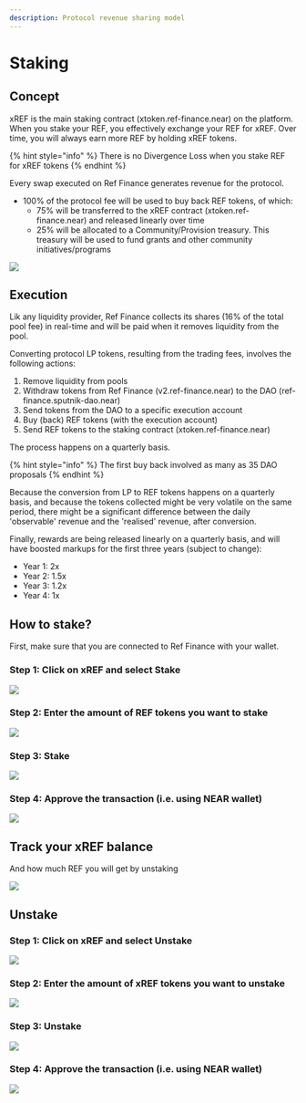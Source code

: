 ```yaml
---
description: Protocol revenue sharing model
---
```


# Staking

## Concept

xREF is the main staking contract (xtoken.ref-finance.near) on the platform. When you stake your REF, you effectively exchange your REF for xREF. Over time, you will always earn more REF by holding xREF tokens.&#x20;

{% hint style="info" %}
There is no Divergence Loss when you stake REF for xREF tokens
{% endhint %}

Every swap executed on Ref Finance generates revenue for the protocol.&#x20;

* 100% of the protocol fee will be used to buy back REF tokens, of which:
  * 75% will be transferred to the xREF contract (xtoken.ref-finance.near) and released linearly over time&#x20;
  * 25% will be allocated to a Community/Provision treasury. This treasury will be used to fund grants and other community initiatives/programs

![](<../.gitbook/assets/Mind Map(7).jpg>)

## Execution <a href="#6306" id="6306"></a>

Lik any liquidity provider, Ref Finance collects its shares (16% of the total pool fee) in real-time and will be paid when it removes liquidity from the pool.&#x20;

Converting protocol LP tokens, resulting from the trading fees, involves the following actions:

1. Remove liquidity from pools
2. Withdraw tokens from Ref Finance (v2.ref-finance.near) to the DAO (ref-finance.sputnik-dao.near)
3. Send tokens from the DAO to a specific execution account&#x20;
4. Buy (back) REF tokens (with the execution account)
5. Send REF tokens to the staking contract (xtoken.ref-finance.near)

The process happens on a quarterly basis.

{% hint style="info" %}
The first buy back involved as many as 35 DAO proposals&#x20;
{% endhint %}

Because the conversion from LP to  REF tokens happens on a quarterly basis, and because the tokens collected might be very volatile on the same period, there might be a significant difference between the daily 'observable' revenue and the 'realised' revenue, after conversion.

Finally, rewards are being released linearly on a quarterly basis, and will have boosted markups for the first three years (subject to change):

* Year 1: 2x
* Year 2: 1.5x
* Year 3: 1.2x
* Year 4: 1x

## How to stake?

First, make sure that you are connected to Ref Finance with your wallet.

### Step 1: Click on xREF and select Stake

![](<../.gitbook/assets/Screen Shot 2022-03-08 at 00.01.52.png>)

### Step 2: Enter the amount of REF tokens you want to stake

![](<../.gitbook/assets/Screen Shot 2022-03-08 at 00.03.01 (1).png>)

### Step 3: Stake

![](<../.gitbook/assets/Screen Shot 2022-03-08 at 00.03.01.png>)

### Step 4: Approve the transaction (i.e. using NEAR wallet)

![](<../.gitbook/assets/Screen Shot 2022-03-07 at 23.36.21.png>)

## Track your xREF balance

And how much REF you will get by unstaking

![](<../.gitbook/assets/Screen Shot 2022-03-08 at 00.22.45.png>)

## Unstake

### Step 1: Click on xREF and select Unstake

![](<../.gitbook/assets/Screen Shot 2022-03-08 at 00.04.52.png>)

### Step 2: Enter the amount of xREF tokens you want to unstake

![](<../.gitbook/assets/Screen Shot 2022-03-08 at 00.07.40.png>)

### Step 3: Unstake

![](<../.gitbook/assets/Screen Shot 2022-03-08 at 00.07.40 (2).png>)

### Step 4: Approve the transaction (i.e. using NEAR wallet)

![](<../.gitbook/assets/Screen Shot 2022-03-07 at 23.36.21.png>)
